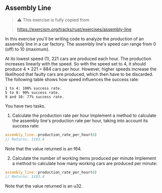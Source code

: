 ## Assembly Line

> ⚠️ This exercise is fully copied from 

> https://exercism.org/tracks/rust/exercises/assembly-line

In this exercise you'll be writing code to analyze the production of an assembly line in a car factory. The assembly line's speed can range from 0 (off) to 10 (maximum).

At its lowest speed (1), 221 cars are produced each hour. The production increases linearly with the speed. So with the speed set to 4, it should produce 4 * 221 = 884 cars per hour. However, higher speeds increase the likelihood that faulty cars are produced, which then have to be discarded. The following table shows how speed influences the success rate:

```
1 to 4: 100% success rate.
5 to 8: 90% success rate.
9 and 10: 77% success rate.
```

You have two tasks.

1. Calculate the production rate per hour
Implement a method to calculate the assembly line's production rate per hour, taking into account its success rate:

```rs
assembly_line::production_rate_per_hour(6)
// Returns: 1193.4
```

Note that the value returned is an f64.

2. Calculate the number of working items produced per minute
Implement a method to calculate how many working cars are produced per minute:

```rs
assembly_line::production_rate_per_hour(6)
// Returns: 1193.4
```

Note that the value returned is an u32.